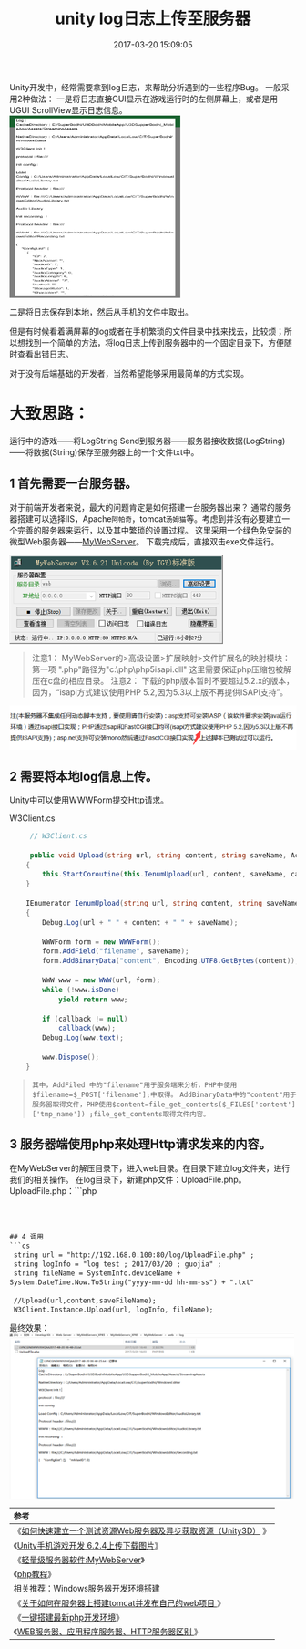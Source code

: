﻿---
title: unity log日志上传至服务器
date: 2017-03-20 15:09:05
tags: [Unity]
---

 Unity开发中，经常需要拿到log日志，来帮助分析遇到的一些程序Bug。
 一般采用2种做法：
 一是将日志直接GUI显示在游戏运行时的左侧屏幕上，或者是用UGUI ScrollView显示日志信息。
 <img src = "unity-log/log ugui.png" width = "300" height="320" align="center" title="log信息默认隐藏，双击屏幕时显示，再点击log界面的黑边时关闭"/>

 二是将日志保存到本地，然后从手机的文件中取出。

 但是有时候看着满屏幕的log或者在手机繁琐的文件目录中找来找去，比较烦；所以想找到一个简单的方法，将log日志上传到服务器中的一个固定目录下，方便随时查看出错日志。

 对于没有后端基础的开发者，<!--几乎是从零开始思考这个问题；-->当然希望能够采用最简单的方式实现。

 # 大致思路：
 运行中的游戏——将LogString Send到服务器——服务器接收数据(LogString)——将数据(String)保存至服务器上的一个文件txt中。

## 1 首先需要一台服务器。
 对于前端开发者来说，最大的问题肯定是如何搭建一台服务器出来？
 通常的服务器搭建可以选择IIS，Apache`阿帕奇`，tomcat`汤姆猫`等。考虑到并没有必要建立一个完善的服务器来运行，以及其中繁琐的设置过程。
 这里采用一个绿色免安装的微型Web服务器——[MyWebServer](http://cr173.com/soft/53598.html)。
 下载完成后，直接双击exe文件运行。

 <img src = "unity-log/my web server.png" width = "375" align="center" title="MyWebServer工具">

 > 注意1：
 MyWebServer的>高级设置>扩展映射>文件扩展名的映射模块：第一项 ".php"路径为"c:\php\php5isapi.dll"
 这里需要保证php压缩包被解压在c盘的相应目录。
 > 注意2：
 下载的php版本暂时不要超过5.2.x的版本，因为，“isapi方式建议使用PHP 5.2,因为5.3以上版不再提供ISAPI支持”。
 <img src = "unity-log/web server tool.png" width = "600" align="center" title="isapi配置">

## 2 需要将本地log信息上传。
 Unity中可以使用WWWForm提交Http请求。
 		
W3Client.cs 
```cs
	 // W3Client.cs

     public void Upload(string url, string content, string saveName, Action<WWW> callback = null)
    {
        this.StartCoroutine(this.IenumUpload(url, content, saveName, callback));
    }

    IEnumerator IenumUpload(string url, string content, string saveName, Action<WWW> callback = null)
    {
        Debug.Log(url + " " + content + " " + saveName);

        WWWForm form = new WWWForm();
        form.AddField("filename", saveName);
        form.AddBinaryData("content", Encoding.UTF8.GetBytes(content));
		
        WWW www = new WWW(url, form);
        while (!www.isDone)
            yield return www;

        if (callback != null)
            callback(www);
        Debug.Log(www.text);

        www.Dispose();
    }
 ```
> `其中，AddFiled 中的"filename"用于服务端来分析，PHP中使用$filename=$_POST['filename'];中取得。`
`AddBinaryData中的"content"用于服务器取得文件，PHP使用$content=file_get_contents($_FILES['content']['tmp_name']) ;file_get_contents取得文件内容。`

## 3 服务器端使用php来处理Http请求发来的内容。
 在MyWebServer的解压目录下，进入web目录。在目录下建立log文件夹，进行我们的相关操作。
 在log目录下，新建php文件：UploadFile.php。
UploadFile.php：```php
 <?php
$filename = $_POST['filename'];
$content = file_get_contents($_FILES['content']['tmp_name']);

$myfile = fopen($filename, "w") or die("Unable to open file!");
fwrite($myfile, $content);
fclose($myfile);

echo $content ;
?> 
```

## 4 调用
```cs
 string url = "http://192.168.0.100:80/log/UploadFile.php" ;
 string logInfo = "log test ; 2017/03/20 ; guojia" ;
 string fileName = SystemInfo.deviceName + System.DateTime.Now.ToString("yyyy-mm-dd hh-mm-ss") + ".txt"

 //Upload(url,content,saveFileName);
 W3Client.Instance.Upload(url, logInfo, fileName);
 ```
 最终效果：
 <img src = "unity-log/result.png" width = "500" height="292" align="center"/>

> 
| 参考 |
| :-------- |
| 《[如何快速建立一个测试资源Web服务器及异步获取资源（Unity3D）](http://www.cnblogs.com/IlidanStormRage/p/6102279.html)  》|
| 《[Unity手机游戏开发 6.2.4上传下载图片](http://book.51cto.com/art/201410/453946.htm)》|
| 《[轻量级服务器软件:MyWebServer](http://cr173.com/soft/53598.html)》|
| 《[php教程](http://www.w3school.com.cn/php/php_file_create.asp)》|
| 相关推荐：Windows服务器开发环境搭建 |
| 《[关于如何在服务器上搭建tomcat并发布自己的web项目 ](http://blog.csdn.net/debugal/article/details/49330905)》|
|《[一键搭建最新php开发环境](http://jingyan.baidu.com/article/fcb5aff7a79531edaa4a713b.html)》|
|《[WEB服务器、应用程序服务器、HTTP服务器区别 ](http://www.cnblogs.com/zhaoyl/archive/2012/10/10/2718575.html)》|